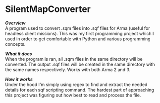 SilentMapConverter
========================

***Overview***  
A program used to convert .sqm files into .sqf files for Arma (useful for headless client missions). This was my first programming project which I used in order to get comfortable with Python and various programming concepts.

***What it does***  
When the program is ran, all .sqm files in the same directory will be converted. The output .sqf files will be created in the same directory with the same names respectively.
Works with both Arma 2 and 3.

***How it works***  
Under the hood I'm simply using regex to find and extract the needed details for each sqf scripting command. The hardest part of approaching this project was figuring out how best to read and process the file.
